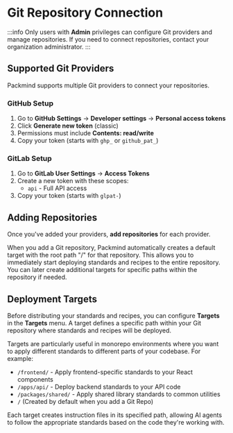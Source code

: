 # Git Repository Connection

:::info
Only users with **Admin** privileges can configure Git providers and manage repositories. If you need to connect repositories, contact your organization administrator.
:::

## Supported Git Providers

Packmind supports multiple Git providers to connect your repositories.

### GitHub Setup

1. Go to **GitHub Settings** → **Developer settings** → **Personal access tokens**
2. Click **Generate new token** (classic)
3. Permissions must include **Contents: read/write**
4. Copy your token (starts with `ghp_` or `github_pat_`)

### GitLab Setup

1. Go to **GitLab User Settings** → **Access Tokens**
2. Create a new token with these scopes:
   - `api` - Full API access
3. Copy your token (starts with `glpat-`)

## Adding Repositories

Once you've added your providers, **add repositories** for each provider.

When you add a Git repository, Packmind automatically creates a default target with the root path "/" for that repository. This allows you to immediately start deploying standards and recipes to the entire repository. You can later create additional targets for specific paths within the repository if needed.

## Deployment Targets

Before distributing your standards and recipes, you can configure **Targets** in the **Targets** menu. A target defines a specific path within your Git repository where standards and recipes will be deployed.

Targets are particularly useful in monorepo environments where you want to apply different standards to different parts of your codebase. For example:

- `/frontend/` - Apply frontend-specific standards to your React components
- `/apps/api/` - Deploy backend standards to your API code
- `/packages/shared/` - Apply shared library standards to common utilities
- `/` (Created by default when you add a Git Repo)

Each target creates instruction files in its specified path, allowing AI agents to follow the appropriate standards based on the code they're working with.
